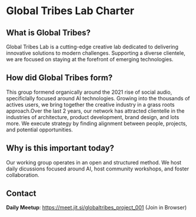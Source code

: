 # Global Tribes Lab Charter

## What is Global Tribes?
Global Tribes Lab is a cutting-edge creative lab dedicated to delivering innovative solutions to modern challenges. Supporting a diverse clientele, we are focused on staying at the forefront of emerging technologies.

## How did Global Tribes form?
This group formend organically around the 2021 rise of social audio, specificlally focused around AI technologies. Growing into the thousands of actives users, we bring together the creative industry in a grass roots approach.Over the last 2 years, our network has attracted clientelle in the industries of architecture, product development, brand design, and lots more. We execute strategy by finding alignment between people, projects, and potential opportunities.

## Why is this important today?
Our working group operates in an open and structured method. We host daily dicussions focused around AI, host community workshops, and foster collaboration.

## Contact
**Daily Meetup**: https://meet.jit.si/globaltribes_project_001 (Join in Browser)


